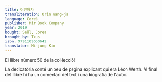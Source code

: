 ```yaml
---
title: 어린왕자
transliteration: Orin wang-ja
language: Coreà
publisher: Mir Book Company
year: 2019
bought: Seül, Corea
brought_by: Txus
isbn: 9791189660642
translator: Mi-jung Kim
---
```


El llibre número 50 de la col·lecció!

La dedicatòria conté un peu de pàgina explicant qui era Léon Werth. Al final del llibre hi ha un comentari del text i una biografia de l'autor.
